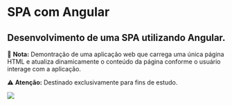 # SPA com Angular #

## Desenvolvimento de uma SPA utilizando Angular. ##

📝 **Nota:** Demontração de uma aplicação web que carrega uma única página HTML e atualiza dinamicamente o conteúdo da página conforme o usuário interage com a aplicação.

⚠️ **Atenção:** Destinado exclusivamente para fins de estudo.

<div> 
  <a href="https://www.linkedin.com/in/byron-ribeiro-santos-doria-6654b0312" target="_blank"><img src="https://img.shields.io/badge/-LinkedIn-%230077B5?style=for-the-badge&logo=linkedin&logoColor=white" target="_blank"></a>   
</div>

